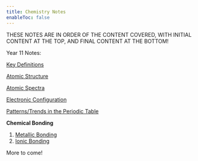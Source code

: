 ```yaml
---
title: Chemistry Notes
enableToc: false
---
```

THESE NOTES ARE IN ORDER OF THE CONTENT COVERED, WITH INITIAL CONTENT AT THE TOP, AND FINAL CONTENT AT THE BOTTOM!

Year 11 Notes:

[Key Definitions](Chemistry/Definitions.md)

[Atomic Structure](Chemistry/AtomicStructure.md)

[Atomic Spectra](Chemistry/AtomicSpectra.md)

[Electronic Configuration](Chemistry/ElectronicConfig.md)

[Patterns/Trends in the Periodic Table](Chemistry/Patterns.md)

**Chemical Bonding**
1. [Metallic Bonding](Chemistry/metal.md) 
2. [Ionic Bonding](Chemistry/ion.md)

More to come!